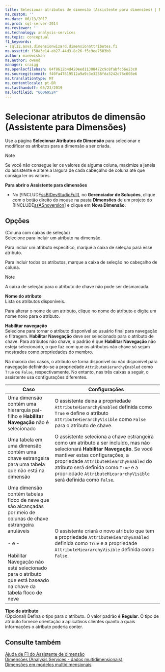 ```yaml
---
title: Selecionar atributos de dimensão (Assistente para dimensões) | Microsoft Docs
ms.custom: ''
ms.date: 06/13/2017
ms.prod: sql-server-2014
ms.reviewer: ''
ms.technology: analysis-services
ms.topic: conceptual
f1_keywords:
- sql12.asvs.dimensionwizard.dimensionattributes.f1
ms.assetid: f58a3e14-ab27-44d3-8c26-f5c9ee7583b0
author: minewiskan
ms.author: owend
manager: craigg
ms.openlocfilehash: 84f8612b4d420eed11308472c9c8fabfc56e23c0
ms.sourcegitcommit: f40fa47619512a9a9c3e3258fda3242c76c008e6
ms.translationtype: MT
ms.contentlocale: pt-BR
ms.lasthandoff: 05/23/2019
ms.locfileid: "66069524"
---
```

# <a name="select-dimension-attributes-dimension-wizard"></a>Selecionar atributos de dimensão (Assistente para Dimensões)
  Use a página **Selecionar Atributos de Dimensão** para selecionar e modificar os atributos para a dimensão a ser criada.  
  
> [!NOTE]  
>  Se você não consegue ler os valores de alguma coluna, maximize a janela do assistente e altere a largura de cada cabeçalho de coluna até que consiga ler os valores.  
  
 **Para abrir o Assistente para dimensões**  
  
-   No [!INCLUDE[ssBIDevStudioFull](../includes/ssbidevstudiofull-md.md)], no **Gerenciador de Soluções**, clique com o botão direito do mouse na pasta **Dimensões** de um projeto do [!INCLUDE[ssASnoversion](../includes/ssasnoversion-md.md)] e clique em **Nova Dimensão**.  
  
## <a name="options"></a>Opções  
 (Coluna com caixas de seleção)  
 Selecione para incluir um atributo na dimensão.  
  
 Para incluir um atributo específico, marque a caixa de seleção para esse atributo.  
  
 Para incluir todos os atributos, marque a caixa de seleção no cabeçalho de coluna.  
  
> [!NOTE]  
>  A caixa de seleção para o atributo de chave não pode ser desmarcada.  
  
 **Nome do atributo**  
 Lista os atributos disponíveis.  
  
 Para alterar o nome de um atributo, clique no nome do atributo e digite um nome novo para o atributo.  
  
 **Habilitar navegação**  
 Selecione para tornar o atributo disponível ao usuário final para navegação e filtragem. **Habilitar Navegação** deve ser selecionado para o atributo de chave. Para atributos não chave, o padrão é que **Habilitar Navegação** não esteja selecionado, o que faz com que os atributos não chave só sejam mostrados como propriedades do membro.  
  
 Na maioria dos casos, o atributo se torna disponível ou não disponível para navegação definindo-se a propriedade `AttributeHierarchyEnabled` como `True` ou `False`, respectivamente. No entanto, nas três caixas a seguir, o assistente usa configurações diferentes.  
  
|Caso|Configurações|  
|----------|--------------|  
|Uma dimensão contém uma hierarquia pai-filho e **Habilitar Navegação** não é selecionado|O assistente deixa a propriedade `AttributeHierarchyEnabled` definida como `True` e define o atributo `AttributeHierarchyVisible` como `False` para o atributo de chave.|  
|Uma tabela em uma dimensão contém uma chave estrangeira para uma tabela que não está na dimensão|O assistente seleciona a chave estrangeira como um atributo a ser incluído, mas não selecionará **Habilitar Navegação**. Se você mantiver estas configurações, a propriedade `AttributeHiearchyEnabled` do atributo será definida como `True` e a propriedade `AttributeHieararchyVisible` será definida como `False`.|  
|Uma dimensão contém tabelas floco de neve que são alcançadas por meio de colunas de chave estrangeira anuláveis<br /><br /> - e -<br /><br /> Habilitar Navegação não está selecionado para o atributo que está baseado na chave da tabela floco de neve|O assistente criará o novo atributo que tem a propriedade `AttributeHiearchyEnabled` definida como `True` e a propriedade `AttributeHieararchyVisible` definida como `False`.|  
  
 **Tipo de atributo**  
 (Opcional) Defina o tipo para o atributo. O valor padrão é **Regular**. O tipo de atributo fornece orientação a aplicativos clientes quanto a quais informações o atributo poderia conter.  
  
## <a name="see-also"></a>Consulte também  
 [Ajuda de F1 do Assistente de dimensão](dimension-wizard-f1-help.md)   
 [Dimensões &#40;Analysis Services - dados multidimensionais&#41;](multidimensional-models-olap-logical-dimension-objects/dimensions-analysis-services-multidimensional-data.md)   
 [Dimensões em modelos multidimensionais](multidimensional-models/dimensions-in-multidimensional-models.md)  
  
  
